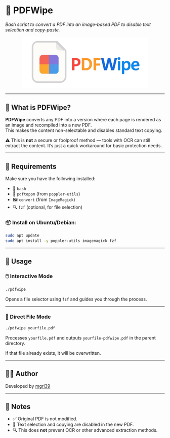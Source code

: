 # 🧼 PDFWipe

_Bash script to convert a PDF into an image-based PDF to disable text selection and copy-paste._

<p align="center">
  <img src="pdfwipe.png" alt="PDFWipe Logo" width="400"/>
</p>

---

## 📄 What is PDFWipe?

**PDFWipe** converts any PDF into a version where each page is rendered as an image and recompiled into a new PDF.  
This makes the content non-selectable and disables standard text copying.

⚠️ This is **not** a secure or foolproof method — tools with OCR can still extract the content. It’s just a quick workaround for basic protection needs.

---

## 🔧 Requirements

Make sure you have the following installed:

- 🐚 `bash`
- 🧩 `pdftoppm` (from `poppler-utils`)
- 🖼️ `convert` (from `ImageMagick`)
- 🔍 `fzf` (optional, for file selection)

### 📦 Install on Ubuntu/Debian:

```bash
sudo apt update
sudo apt install -y poppler-utils imagemagick fzf
```

---

## 🚀 Usage

### 🖱️ Interactive Mode

```bash
./pdfwipe
```

Opens a file selector using `fzf` and guides you through the process.

---

### 📂 Direct File Mode

```bash
./pdfwipe yourfile.pdf
```

Processes `yourfile.pdf` and outputs `yourfile-pdfwipe.pdf` in the parent directory.

If that file already exists, it will be overwritten.

---

## 👨‍💻 Author

Developed by [mgrl39](https://github.com/mgrl39)

---

## 📝 Notes

- ✅ Original PDF is not modified.
- 🚫 Text selection and copying are disabled in the new PDF.
- 🔍 This does **not** prevent OCR or other advanced extraction methods.
